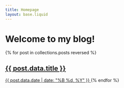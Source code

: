 ```yaml
---
title: Homepage
layout: base.liquid
---
```


# Welcome to my blog!

{% for post in collections.posts reversed %}
  <a href="{{ post.url }}">
    <h2>{{ post.data.title }}</h2>
    <time>{{ post.data.date | date: "%B %d, %Y" }}</time>
  </a>
{% endfor %}